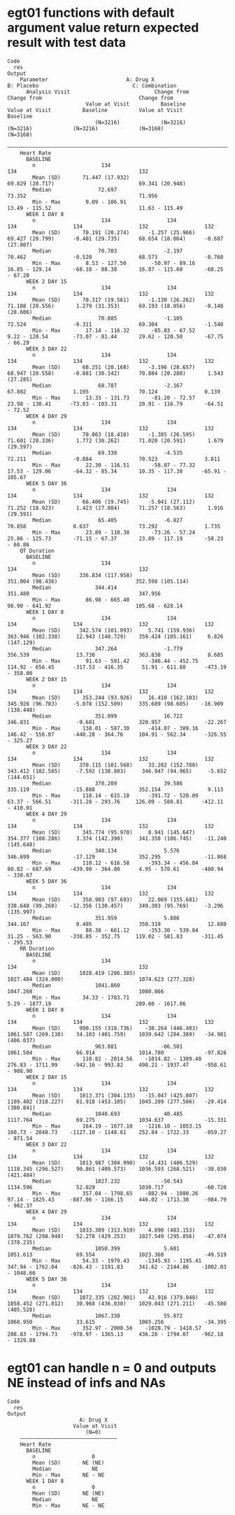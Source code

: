 # egt01 functions with default argument value return expected result with test data

    Code
      res
    Output
        Parameter                         A: Drug X                                B: Placebo                              C: Combination             
          Analysis Visit                           Change from                               Change from                               Change from    
                             Value at Visit          Baseline          Value at Visit          Baseline          Value at Visit          Baseline     
                                (N=3216)             (N=3216)             (N=3216)             (N=3216)             (N=3168)             (N=3168)     
        ——————————————————————————————————————————————————————————————————————————————————————————————————————————————————————————————————————————————
        Heart Rate                                                                                                                                    
          BASELINE                                                                                                                                    
            n                     134                                       134                                       132                             
            Mean (SD)       71.447 (17.932)                           69.829 (20.717)                           69.341 (20.948)                       
            Median               72.697                                    73.352                                    71.956                           
            Min - Max        9.09 - 106.91                             13.49 - 115.52                            11.63 - 115.49                       
          WEEK 1 DAY 8                                                                                                                                
            n                     134                  134                  134                  134                  132                  132        
            Mean (SD)       70.191 (20.274)      -1.257 (25.966)      69.427 (20.799)      -0.401 (29.735)      68.654 (18.064)      -0.687 (27.807)  
            Median               70.703               -2.197               70.462               -0.520               68.573               -0.760      
            Min - Max        8.53 - 127.50        -50.97 - 89.16       16.85 - 129.14       -68.18 - 88.38       16.87 - 115.60       -68.25 - 67.20  
          WEEK 2 DAY 15                                                                                                                               
            n                     134                  134                  134                  134                  132                  132        
            Mean (SD)       70.317 (19.561)      -1.130 (26.262)      71.108 (20.556)       1.279 (31.353)      69.193 (18.056)      -0.148 (28.606)  
            Median               70.885               -1.105               72.524               -0.311               69.304               -1.548      
            Min - Max        17.14 - 116.32       -85.03 - 67.52       9.22 - 120.54        -73.07 - 81.44       29.62 - 120.50       -67.75 - 66.29  
          WEEK 3 DAY 22                                                                                                                               
            n                     134                  134                  134                  134                  132                  132        
            Mean (SD)       68.251 (20.168)      -3.196 (28.657)      68.947 (20.558)      -0.881 (30.142)      70.884 (20.280)       1.543 (27.285)  
            Median               68.787               -2.167               67.802               1.195                70.124               0.139       
            Min - Max        13.33 - 131.73       -81.20 - 72.57       23.98 - 130.41      -73.03 - 103.31       20.91 - 116.79       -64.51 - 72.52  
          WEEK 4 DAY 29                                                                                                                               
            n                     134                  134                  134                  134                  132                  132        
            Mean (SD)       70.063 (18.410)      -1.385 (26.595)      71.601 (20.336)       1.772 (30.262)      71.020 (20.591)       1.679 (29.597)  
            Median               69.330               -4.535               72.211               -0.884               70.523               3.811       
            Min - Max        22.30 - 116.51       -58.07 - 77.32       17.53 - 129.06       -64.32 - 85.34       10.35 - 117.30      -65.91 - 105.67  
          WEEK 5 DAY 36                                                                                                                               
            n                     134                  134                  134                  134                  132                  132        
            Mean (SD)       66.406 (19.745)      -5.041 (27.112)      71.252 (18.923)       1.423 (27.084)      71.257 (18.563)       1.916 (29.591)  
            Median               65.405               -6.827               70.858               0.637                73.292               1.735       
            Min - Max        23.89 - 110.38       -73.26 - 57.24       25.86 - 125.73       -71.15 - 67.37       23.89 - 117.19       -58.23 - 68.86  
        QT Duration                                                                                                                                   
          BASELINE                                                                                                                                    
            n                     134                                       134                                       132                             
            Mean (SD)      336.834 (117.958)                          351.004 (98.436)                         352.598 (105.114)                      
            Median              344.414                                   351.480                                   347.956                           
            Min - Max        86.98 - 665.40                            98.90 - 641.92                           105.68 - 628.14                       
          WEEK 1 DAY 8                                                                                                                                
            n                     134                  134                  134                  134                  132                  132        
            Mean (SD)      342.574 (101.093)     5.741 (159.936)     363.946 (102.338)     12.943 (140.729)    359.424 (105.161)     6.826 (147.129)  
            Median              347.264               -1.779              356.539               13.730              363.838               8.685       
            Min - Max        91.63 - 591.42      -346.44 - 452.75     114.92 - 656.45      -317.53 - 416.35      51.91 - 611.88      -473.19 - 358.00 
          WEEK 2 DAY 15                                                                                                                               
            n                     134                  134                  134                  134                  132                  132        
            Mean (SD)       353.244 (93.926)     16.410 (162.103)     345.926 (96.783)     -5.078 (152.509)     335.689 (98.605)    -16.909 (138.448) 
            Median              351.099               16.722              346.831               -9.681              320.957              -22.267      
            Min - Max       138.01 - 587.30      -414.07 - 389.16     146.42 - 556.07      -440.28 - 364.76     104.91 - 562.34      -326.55 - 325.27 
          WEEK 3 DAY 22                                                                                                                               
            n                     134                  134                  134                  134                  132                  132        
            Mean (SD)      370.115 (101.568)     33.282 (152.780)    343.412 (102.585)     -7.592 (138.803)     346.947 (94.965)     -5.652 (144.651) 
            Median              378.209               39.586              335.119              -15.888              352.154               9.113       
            Min - Max       118.14 - 615.18      -391.72 - 520.09      63.37 - 566.51      -311.28 - 293.76     126.09 - 580.81      -412.11 - 410.01 
          WEEK 4 DAY 29                                                                                                                               
            n                     134                  134                  134                  134                  132                  132        
            Mean (SD)       345.774 (95.970)     8.941 (145.647)     354.377 (108.286)     3.374 (142.390)     341.358 (106.745)    -11.240 (145.648) 
            Median              340.134               5.576               346.699              -17.129              352.295              -11.868      
            Min - Max       110.12 - 616.58      -393.34 - 456.04      80.82 - 687.69      -439.90 - 364.80      4.95 - 570.61       -480.94 - 330.67 
          WEEK 5 DAY 36                                                                                                                               
            n                     134                  134                  134                  134                  132                  132        
            Mean (SD)       358.903 (97.693)     22.069 (155.681)     338.648 (99.260)    -12.356 (130.457)     349.303 (95.769)     -3.296 (135.997) 
            Median              351.959               5.886               344.167               0.405               350.319               12.680      
            Min - Max        88.38 - 661.12      -353.30 - 539.84      31.25 - 563.90      -338.85 - 352.75     119.02 - 581.83      -311.45 - 295.53 
        RR Duration                                                                                                                                   
          BASELINE                                                                                                                                    
            n                     134                                       134                                       132                             
            Mean (SD)      1028.419 (286.385)                        1027.484 (324.000)                        1074.623 (277.328)                     
            Median              1041.860                                  1047.268                                  1080.866                          
            Min - Max       34.33 - 1783.71                            5.29 - 1877.19                           289.60 - 1617.06                      
          WEEK 1 DAY 8                                                                                                                                
            n                     134                  134                  134                  134                  132                  132        
            Mean (SD)      990.155 (318.736)    -38.264 (446.403)    1061.587 (269.138)    34.103 (401.759)    1039.642 (284.389)   -34.981 (406.037) 
            Median              963.881              -86.501              1061.504              66.914              1014.780             -97.826      
            Min - Max       110.82 - 2014.56    -1014.82 - 1389.40    276.83 - 1711.99     -942.16 - 993.82     498.21 - 1937.47     -958.61 - 908.90 
          WEEK 2 DAY 15                                                                                                                               
            n                     134                  134                  134                  134                  132                  132        
            Mean (SD)      1013.371 (304.135)   -15.047 (425.807)    1109.402 (318.227)    81.918 (453.105)    1045.209 (277.506)   -29.414 (380.841) 
            Median              1040.693              40.485              1117.764              69.275              1034.637             -15.331      
            Min - Max       164.19 - 1677.10    -1216.10 - 1053.15    160.73 - 2048.73    -1127.10 - 1148.61    252.84 - 1722.33     -859.27 - 871.54 
          WEEK 3 DAY 22                                                                                                                               
            n                     134                  134                  134                  134                  132                  132        
            Mean (SD)      1013.987 (304.990)   -14.431 (406.529)    1118.345 (296.527)    90.861 (409.573)    1036.593 (268.521)   -38.030 (421.484) 
            Median              1027.232             -50.543              1134.596              52.029              1030.717             -60.720      
            Min - Max       357.04 - 1798.65    -882.94 - 1080.26     97.14 - 1825.43     -887.06 - 1166.15     446.02 - 1713.38     -984.79 - 902.37 
          WEEK 4 DAY 29                                                                                                                               
            n                     134                  134                  134                  134                  132                  132        
            Mean (SD)      1033.309 (313.919)    4.890 (483.153)     1079.762 (298.940)    52.278 (429.253)    1027.549 (295.856)   -47.074 (378.235) 
            Median              1050.399              5.601               1051.613              69.554              1023.360             -49.519      
            Min - Max       54.33 - 1979.43     -1345.93 - 1195.41    347.94 - 1762.04    -826.43 - 1191.83     341.62 - 2144.86    -1002.03 - 1048.66
          WEEK 5 DAY 36                                                                                                                               
            n                     134                  134                  134                  134                  132                  132        
            Mean (SD)      1072.335 (282.901)    43.916 (379.048)    1058.452 (271.012)    30.968 (436.030)    1029.043 (271.211)   -45.580 (405.528) 
            Median              1067.330              55.872              1068.950              33.615              1065.256             -34.395      
            Min - Max       352.97 - 2000.56    -1028.79 - 1418.57    208.83 - 1794.73    -978.97 - 1365.13     436.28 - 1794.07    -962.18 - 1329.88 

# egt01 can handle n = 0 and outputs NE instead of infs and NAs

    Code
      res
    Output
                           A: Drug X   
                         Value at Visit
                             (N=0)     
        ———————————————————————————————
        Heart Rate                     
          BASELINE                     
            n                  0       
            Mean (SD)       NE (NE)    
            Median             NE      
            Min - Max       NE - NE    
          WEEK 1 DAY 8                 
            n                  0       
            Mean (SD)       NE (NE)    
            Median             NE      
            Min - Max       NE - NE    

